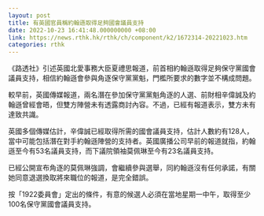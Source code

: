 ```yaml
---
layout: post
title: 有英國官員稱約翰遜取得足夠國會議員支持
date: 2022-10-23 16:41:48.000000000 +08:00
link: https://news.rthk.hk/rthk/ch/component/k2/1672314-20221023.htm
categories: rthk
---
```


《路透社》引述英國北愛事務大臣夏禮思報道，前首相約翰遜取得足夠保守黨國會議員支持，相信約翰遜會參與角逐保守黨黨魁，門檻所要求的數字並不構成問題。

較早前，英國傳媒報道，兩名潛在參加保守黨黨魁角逐的人選、前財相辛偉誠及約翰遜曾經會晤，但雙方陣營未有透露商討內容。不過，已經有報道表示，雙方未有達致共識。

英國多個傳媒估計，辛偉誠已經取得所需的國會議員支持，估計人數約有128人，當中可能包括潛在對手約翰遜陣營的支持者。英國廣播公司早前的報道就指，約翰遜至今有53名議員支持，而下議院領袖莫佩琳至今有23名議員支持。

已經公開宣布角逐的莫佩琳強調，會繼續參與選舉，同約翰遜沒有任何承諾，有關她同意退選換取將來職位的報道，是完全錯誤。

按「1922委員會」定出的條件，有意的候選人必須在當地星期一中午，取得至少100名保守黨國會議員支持。
